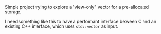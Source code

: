 Simple project trying to explore a "view-only" vector for a pre-allocated storage.

I need something like this to have a performant interface between C and an existing C++ interface, which uses `std::vector` as input.
